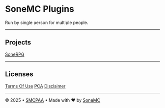 # SoneMC Plugins

Run by single person for multiple people.

---

## Projects

[SoneRPG](https://github.com/SoneMC/SoneRPG)

---

## Licenses

[Terms Of Use](https://sonemcpl.pages.dev/raw/#tou)
[PCA](https://sonemcpl.pages.dev/raw/#pca)
[Disclaimer](https://sonemcpl.pages.dev/raw/#disclaimer)

---

© 2025 • [SMCPAA](https://sonemcpl.pages.dev/raw/#disclaimer) • Made with ❤️ by [SoneMC](https://sonemcpl.pages.dev)
